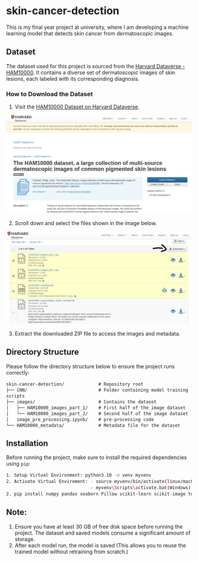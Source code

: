 # skin-cancer-detection

This is my final year project at university, where I am developing a machine learning model that detects skin cancer from dermatoscopic images.

## Dataset

The dataset used for this project is sourced from the [Harvard Dataverse - HAM10000](https://dataverse.harvard.edu/dataset.xhtml?persistentId=doi:10.7910/DVN/DBW86T). It contains a diverse set of dermatoscopic images of skin lesions, each labeled with its corresponding diagnosis.

### How to Download the Dataset

1. Visit the [HAM10000 Dataset on Harvard Dataverse](https://dataverse.harvard.edu/dataset.xhtml?persistentId=doi:10.7910/DVN/DBW86T).
 
![ScreenShot](https://raw.githubusercontent.com/SajedHamdan09/skin-cancer-detection/main/setup-images/image-1.png)


2. Scroll down and select the files shown in the image below.

![ScreenShot](https://raw.githubusercontent.com/SajedHamdan09/skin-cancer-detection/main/setup-images/image-2.jpeg)


3. Extract the downloaded ZIP file to access the images and metadata.

## Directory Structure

Please follow the directory structure below to ensure the project runs correctly:

```text
skin-cancer-detection/             # Repository root
├── CNN/                           # Folder containing model training scripts
├── images/                        # Contains the dataset
│   ├── HAM10000_images_part_1/    # First half of the image dataset
│   └── HAM10000_images_part_2/    # Second half of the image dataset
|   image_pre_processing.ipynb/    # pre-processing code
└── HAM10000_metadata/             # Metadata file for the dataset
```

## Installation

Before running the project, make sure to install the required dependencies using `pip`:

```bash
1. Setup Virtual Environment: python3.10 -m venv myvenv
2. Activate Virtual Enviroment: - source myvenv/bin/activate(linux/macOS)
                                - myvenv\Scripts\activate.bat(Windows)
2. pip install numpy pandas seaborn Pillow scikit-learn scikit-image tqdm matplotlib tensorflow imageio
```

## Note:

1. Ensure you have at least 30 GB of free disk space before running the project. The dataset and saved models consume a significant amount of storage.
2. After each model run, the model is saved (This allows you to reuse the trained model without retraining from scratch.)


